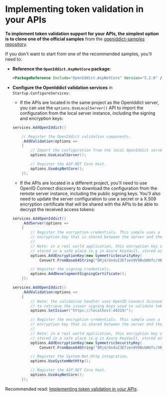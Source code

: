 # Implementing token validation in your APIs

**To implement token validation support for your APIs, the simplest option is to clone one of the official samples**
from the [openiddict-samples repository](https://github.com/openiddict/openiddict-samples).

If you don't want to start from one of the recommended samples, you'll need to:

  - **Reference the `OpenIddict.AspNetCore` package**:

    ```xml
    <PackageReference Include="OpenIddict.AspNetCore" Version="5.2.0" />
    ```

  - **Configure the OpenIddict validation services** in `Startup.ConfigureServices`:
    - If the APIs are located in the same project as the OpenIddict server, you can use the `options.UseLocalServer()`
    API to import the configuration from the local server instance, including the signing and encryption keys:

    ```csharp
    services.AddOpenIddict()

        // Register the OpenIddict validation components.
        .AddValidation(options =>
        {
            // Import the configuration from the local OpenIddict server instance.
            options.UseLocalServer();

            // Register the ASP.NET Core host.
            options.UseAspNetCore();
        });
    ```

    - If the APIs are located in a different project, you'll need to use OpenID Connect discovery to download the
    configuration from the remote server instance, including the public signing keys. You'll also need to update
    the server configuration to use a secret or a X.509 encryption certificate that will be shared with the APIs to
    be able to decrypt the received access tokens:

    ```csharp
    services.AddOpenIddict()
        .AddServer(options =>
        {    
            // Register the encryption credentials. This sample uses a symmetric
            // encryption key that is shared between the server and the API project.
            //
            // Note: in a real world application, this encryption key should be
            // stored in a safe place (e.g in Azure KeyVault, stored as a secret).
            options.AddEncryptionKey(new SymmetricSecurityKey(
                Convert.FromBase64String("DRjd/GnduI3Efzen9V9BvbNUfc/VKgXltV7Kbk9sMkY=")));

            // Register the signing credentials.
            options.AddDevelopmentSigningCertificate();
        });
    ```

    ```csharp
    services.AddOpenIddict()
        .AddValidation(options =>
        {
            // Note: the validation handler uses OpenID Connect discovery
            // to retrieve the issuer signing keys used to validate tokens.
            options.SetIssuer("https://localhost:44319/");

            // Register the encryption credentials. This sample uses a symmetric
            // encryption key that is shared between the server and the API project.
            //
            // Note: in a real world application, this encryption key should be
            // stored in a safe place (e.g in Azure KeyVault, stored as a secret).
            options.AddEncryptionKey(new SymmetricSecurityKey(
                Convert.FromBase64String("DRjd/GnduI3Efzen9V9BvbNUfc/VKgXltV7Kbk9sMkY=")));

            // Register the System.Net.Http integration.
            options.UseSystemNetHttp();

            // Register the ASP.NET Core host.
            options.UseAspNetCore();
        });
    ```

Recommended read: [Implementing token validation in your APIs](implementing-token-validation-in-your-apis.md).